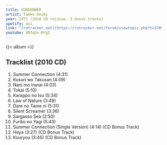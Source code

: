 ```yaml
---
title: SUNSHOWER
artist: Taeko Onuki
year: 1977 (2010 CD reissue, 3 bonus tracks)
spotify: oui
link: "[rutracker.net](https://rutracker.net/forum/viewtopic.php?t=5785317)"
youtube: 98fqXx-KFgI
---
```


{{< album >}}

<!--more-->

## Tracklist (2010 CD)

01. Summer Connection (4:31)
02. Kusuri wo Takusan (4:09)
03. Nani mo Iranai (4:03)
04. Tokai (5:10)
05. Karappo no Isu (5:34)
06. Law of Nature (3:49)
07. Dare no Tame ni (5:31)
08. Silent Screamer (3:36)
09. Sargasso Sea (2:50)
10. Furiko no Yagi (5:43)
11. Summer Connection (Single Version) (4:14) (CD Bonus Track)
12. Heya (3:27) (CD Bonus Track)
13. Kouryou (3:45) (CD Bonus Track)
